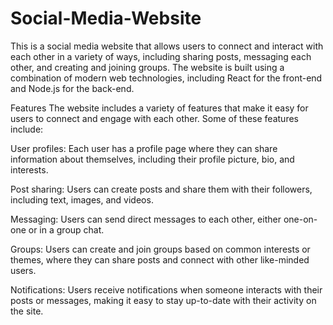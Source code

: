 # Social-Media-Website
This is a social media website that allows users to connect and interact with each other in a variety of ways, including sharing posts, messaging each other, and creating and joining groups. The website is built using a combination of modern web technologies, including React for the front-end and Node.js for the back-end.

Features
The website includes a variety of features that make it easy for users to connect and engage with each other. Some of these features include:

User profiles: Each user has a profile page where they can share information about themselves, including their profile picture, bio, and interests.

Post sharing: Users can create posts and share them with their followers, including text, images, and videos.

Messaging: Users can send direct messages to each other, either one-on-one or in a group chat.

Groups: Users can create and join groups based on common interests or themes, where they can share posts and connect with other like-minded users.

Notifications: Users receive notifications when someone interacts with their posts or messages, making it easy to stay up-to-date with their activity on the site.

